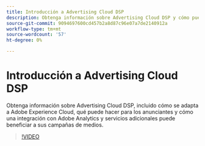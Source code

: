 ```yaml
---
title: Introducción a Advertising Cloud DSP
description: Obtenga información sobre Advertising Cloud DSP y cómo puede beneficiar sus campañas de medios.
source-git-commit: 9094697600cd457b2a8d87c96e07a7de2140912a
workflow-type: tm+mt
source-wordcount: '57'
ht-degree: 0%

---
```


# Introducción a Advertising Cloud DSP

Obtenga información sobre Advertising Cloud DSP, incluido cómo se adapta a Adobe Experience Cloud, qué puede hacer para los anunciantes y cómo una integración con Adobe Analytics y servicios adicionales puede beneficiar a sus campañas de medios.

>[!VIDEO](https://video.tv.adobe.com/v/339200)
